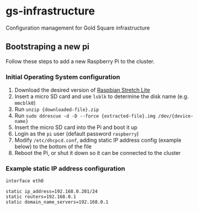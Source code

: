 # gs-infrastructure
Configuration management for Gold Square infrastructure

## Bootstraping a new pi

Follow these steps to add a new Raspberry Pi to the cluster.

### Initial Operating System configuration

1. Download the desired version of [Raspbian Stretch Lite](https://www.raspberrypi.org/downloads/raspbian/)
1. Insert a micro SD card and use `lsblk` to determine the disk name (e.g. `mmcblk0`)
1. Run `unzip {downloaded-file}.zip`
1. Run `sudo ddrescue -d -D --force {extracted-file}.img /dev/{device-name}`
1. Insert the micro SD card into the Pi and boot it up
1. Login as the `pi` user (default password `raspberry`)
1. Modify `/etc/dhcpcd.conf`, adding static IP address config (example below) to the bottom of the file
1. Reboot the Pi, or shut it down so it can be connected to the cluster

### Example static IP address configuration

```
interface eth0

static ip_address=192.168.0.201/24
static routers=192.168.0.1
static domain_name_servers=192.168.0.1
```
